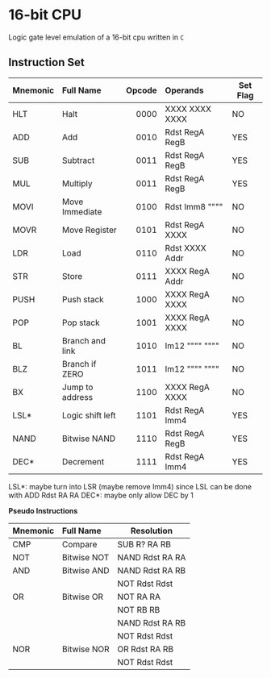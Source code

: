 # 16-bit CPU

Logic gate level emulation of a 16-bit cpu written in `C`

## Instruction Set

| Mnemonic | Full Name        | Opcode | Operands       | Set Flag |
| :------- | :--------------- | -----: | :------------- | -------- |
| HLT      | Halt             |   0000 | XXXX XXXX XXXX | NO       |
| ADD      | Add              |   0010 | Rdst RegA RegB | YES      |
| SUB      | Subtract         |   0011 | Rdst RegA RegB | YES      |
| MUL      | Multiply         |   0011 | Rdst RegA RegB | YES      |
| MOVI     | Move Immediate   |   0100 | Rdst Imm8 """" | NO       |
| MOVR     | Move Register    |   0101 | Rdst RegA XXXX | NO       |
| LDR      | Load             |   0110 | Rdst XXXX Addr | NO       |
| STR      | Store            |   0111 | XXXX RegA Addr | NO       |
| PUSH     | Push stack       |   1000 | XXXX RegA XXXX | NO       |
| POP      | Pop stack        |   1001 | XXXX RegA XXXX | NO       |
| BL       | Branch and link  |   1010 | Im12 """" """" | NO       |
| BLZ      | Branch if ZERO   |   1011 | Im12 """" """" | NO       |
| BX       | Jump to address  |   1100 | XXXX RegA XXXX | NO       |
| LSL\*    | Logic shift left |   1101 | Rdst RegA Imm4 | YES      |
| NAND     | Bitwise NAND     |   1110 | Rdst RegA RegB | YES      |
| DEC\*    | Decrement        |   1111 | Rdst RegA Imm4 | YES      |

LSL*: maybe turn into LSR (maybe remove Imm4) since LSL can be done with ADD Rdst RA RA
DEC*: maybe only allow DEC by 1

**Pseudo Instructions**

| Mnemonic | Full Name   | Resolution      |
| :------- | :---------- | --------------- |
| CMP      | Compare     | SUB R? RA RB    |
| NOT      | Bitwise NOT | NAND Rdst RA RA |
| AND      | Bitwise AND | NAND Rdst RA RB |
|          |             | NOT Rdst Rdst   |
| OR       | Bitwise OR  | NOT RA RA       |
|          |             | NOT RB RB       |
|          |             | NAND Rdst RA RB |
|          |             | NOT Rdst Rdst   |
| NOR      | Bitwise NOR | OR Rdst RA RB   |
|          |             | NOT Rdst Rdst   |
